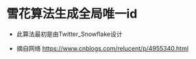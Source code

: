 # 雪花算法生成全局唯一id

* 此算法最初是由Twitter_Snowflake设计

* 摘自网络 https://www.cnblogs.com/relucent/p/4955340.html